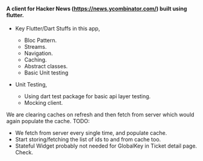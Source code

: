 #### A client for Hacker News (https://news.ycombinator.com/) built using flutter.

- Key Flutter/Dart Stuffs in this app,
    - Bloc Pattern.
    - Streams.
    - Navigation.
    - Caching.
    - Abstract classes.
    - Basic Unit testing
    
- Unit Testing,
    - Using dart test package for basic api layer testing.
    - Mocking client.
    
We are clearing caches on refresh and then fetch from server
which would again populate the cache.
TODO:
 - We fetch from server every single time, and populate cache.
 - Start storing/fetching the list of ids to and from cache too.
 - Stateful Widget probably not needed for GlobalKey in Ticket detail page. Check. 
